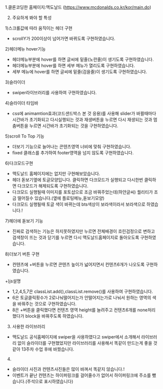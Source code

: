 1.클론코딩한 홈페이지:맥도날드 (https://www.mcdonalds.co.kr/kor/main.do)

2. 주요하게 봐야 할 특성

1)스크롤값에 따라 움직이는 헤더 구현 
- scrollY가 200이상이 넘어가면 바뀌도록 구현하였습니다.

2)헤더메뉴 hover기능
- 헤더메뉴부분에 hover를 하면 글씨에 밑줄(노란줄)이 생기도록 구현하였습니다.
- 헤더메뉴부분에 hover를 하면 세부 메뉴가 열리도록 구현하였습니다.
- 세부 메뉴에 hover를 하면 글씨에 밑줄(검을줄)이 생기도록 구현하였습니다.

3)슬라이더
- swiper라이브러리를 사용하여 구현하였습니다.

4)슬라이더 타임바
- css에 animamtion효과(코드샌드박스 본 것 응용)를 사용해 slider가 바뀔때마다 시간바가 초기화되고 다시실행되는 것과
재생버튼을 누르면 다시 재생되는 것과 멈춤버튼을 누르면 시간바가 초기화되는 것을 구현하였습니다.


5)scroll To Top 기능 
- 더보기 기능으로 늘어나는 콘텐츠영역 너비에 맞춰 구현하였습니다.
- fixed 클래스를 추가하여 footer영역을 넘지 않도록 구현하였습니다.

6)다크모드구현
- 맥도날드 홈페이지에는 없지만 구현해보았습니다.
- 헤더 돋보기옆에 토글모양입니다. 클릭하면 다크모드가 실행되고 다시한번 클릭하면 다크모드가 해제되도록 구현하였습니다.
- 다크모드 실행될때 이미지를 포토샵으로 조금 바꿔주었는데(하얀글씨) 퀄리티가 조금 떨어질수 있습니다.(옆에 플로팅메뉴,돋보기모양)
- 다크모드 실행될때 토글 색이 바뀌는데 bts색상이 보라색이라서 보라색으로 하였습니다.!

7)헤더에 돋보기 기능
- 진짜로 검색하는 기능은 하지못하였지만 누르면 전체배경이 흐린검정으로 변하고 검색창이 뜨는 것과 닫기를 누르면 다시 맥도날드홈페이지로 돌아오도록 구현하였습니다.

8)더보기 버튼 구현
- 컨텐츠에 +버튼을 누르면 콘텐츠 높이가 넓어지면서 컨텐츠6개가 나오도록 구현하였습니다.

+)js설명
- 1,2,4,5,7은 classList.add(),classList.remove()를 사용하여 구현하였습니다.
- 6은 토글클릭횟수가 2로나눠떨어지는가 안떨어지는가로 나눠서 원하는 영역의 색을 바꿔주는 것으로 구현하였습니다.
- 8은 +버튼을 클릭했다면 컨텐츠 영역 height를 늘려주고 컨텐츠6개를 none처리 했다가 block을 바꿔주도록 하였습니다.

3. 사용한 라이브러리
- 맥도날드 공식홈페이지에 swiper을 사용하였다고 swiper에서 소개해서 라이브러리 없이 슬라이더를 구현했었지만
라이브러리를 사용해서 똑같이 만드는게 좋을 것 같아 13주차 수업 후에 바꿨습니다.

4. 
- 슬라이더 사진과 컨텐츠사진들은 많이 바껴서 똑같지 않습니다.! 
- 이벤트가 끝난 컨텐츠는 하이퍼링크를 걸어줄수가 없어서 하이퍼링크에 주소를 뺐습니다.(주석으로 표시하였습니다)
